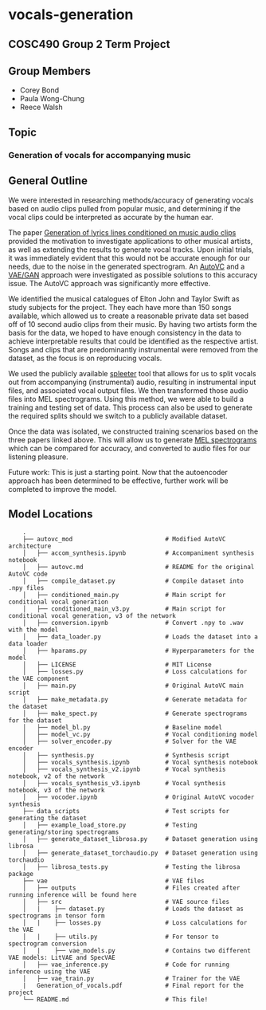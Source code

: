 # vocals-generation

## COSC490 Group 2 Term Project

## Group Members

- Corey Bond
- Paula Wong-Chung
- Reece Walsh

## Topic

### Generation of vocals for accompanying music

## General Outline

We were interested in researching methods/accuracy of generating vocals based on audio clips pulled from popular music, and determining if the vocal clips could be interpreted as accurate by the human ear.

The paper [Generation of lyrics lines conditioned on music audio clips](https://aclanthology.org/2020.nlp4musa-1.7.pdf) provided the motivation to investigate applications to other musical artists, as well as extending the results to generate vocal tracks. Upon initial trials, it was immediately evident that this would not be accurate enough for our needs, due to the noise in the generated spectrogram. An [AutoVC](http://proceedings.mlr.press/v97/qian19c/qian19c.pdf) and a [VAE/GAN](https://arxiv.org/pdf/1512.09300.pdf) approach were investigated as possible solutions to this accuracy issue. The AutoVC approach was significantly more effective.  

We identified the musical catalogues of Elton John and Taylor Swift as study subjects for the project. They each have more than 150 songs available, which allowed us to create a reasonable private data set based off of 10 second audio clips from their music. By having two artists form the basis for the data, we hoped to have enough consistency in the data to achieve interpretable results that could be identified as the respective artist. Songs and clips that are predominantly instrumental were removed from the dataset, as the focus is on reproducing vocals.  

We used the publicly available [spleeter](https://github.com/deezer/spleeter) tool that allows for us to split vocals out from accompanying (instrumental) audio, resulting in instrumental input files, and associated vocal output files. We then transformed those audio files into MEL spectrograms. Using this method, we were able to build a training and testing set of data. This process can also be used to generate the required splits should we switch to a publicly available dataset.  

Once the data was isolated, we constructed training scenarios based on the three papers linked above. This will allow us to generate [MEL spectrograms](https://towardsdatascience.com/learning-from-audio-the-mel-scale-mel-spectrograms-and-mel-frequency-cepstral-coefficients-f5752b6324a8) which can be compared for accuracy, and converted to audio files for our listening pleasure.

Future work: This is just a starting point. Now that the autoencoder approach has been determined to be effective, further work will be completed to improve the model.  

## Model Locations

```
    .
    ├── autovc_mod                          # Modified AutoVC architecture
    │   ├── accom_synthesis.ipynb           # Accompaniment synthesis notebook
    │   ├── autovc.md                       # README for the original AutoVC code
    │   ├── compile_dataset.py              # Compile dataset into .npy files
    │   ├── conditioned_main.py             # Main script for conditional vocal generation
    │   ├── conditioned_main_v3.py          # Main script for conditional vocal generation, v3 of the network
    │   ├── conversion.ipynb                # Convert .npy to .wav with the model
    │   ├── data_loader.py                  # Loads the dataset into a data loader
    │   ├── hparams.py                      # Hyperparameters for the model
    │   ├── LICENSE                         # MIT License
    │   ├── losses.py                       # Loss calculations for the VAE component
    │   ├── main.py                         # Original AutoVC main script
    │   ├── make_metadata.py                # Generate metadata for the dataset
    │   ├── make_spect.py                   # Generate spectrograms for the dataset
    │   ├── model_bl.py                     # Baseline model
    │   ├── model_vc.py                     # Vocal conditioning model
    │   ├── solver_encoder.py               # Solver for the VAE encoder
    │   ├── synthesis.py                    # Synthesis script
    │   ├── vocals_synthesis.ipynb          # Vocal synthesis notebook
    │   ├── vocals_synthesis_v2.ipynb       # Vocal synthesis notebook, v2 of the network
    │   ├── vocals_synthesis_v3.ipynb       # Vocal synthesis notebook, v3 of the network
    │   ├── vocoder.ipynb                   # Original AutoVC vocoder synthesis
    ├── data_scripts                        # Test scripts for generating the dataset
    │   ├── example_load_store.py           # Testing generating/storing spectrograms 
    │   ├── generate_dataset_librosa.py     # Dataset generation using librosa
    │   ├── generate_dataset_torchaudio.py  # Dataset generation using torchaudio
    │   ├── librosa_tests.py                # Testing the librosa package
    ├── vae                                 # VAE files
    │   ├── outputs                         # Files created after running inference will be found here
    │   ├── src                             # VAE source files
    │   |    ├── dataset.py                 # Loads the dataset as spectrograms in tensor form
    │   |    ├── losses.py                  # Loss calculations for the VAE
    │   |    ├── utils.py                   # For tensor to spectrogram conversion
    │   |    ├── vae_models.py              # Contains two different VAE models: LitVAE and SpecVAE
    │   ├── vae_inference.py                # Code for running inference using the VAE
    │   ├── vae_train.py                    # Trainer for the VAE
    |   Generation_of_vocals.pdf            # Final report for the project
    └── README.md                           # This file!
```

